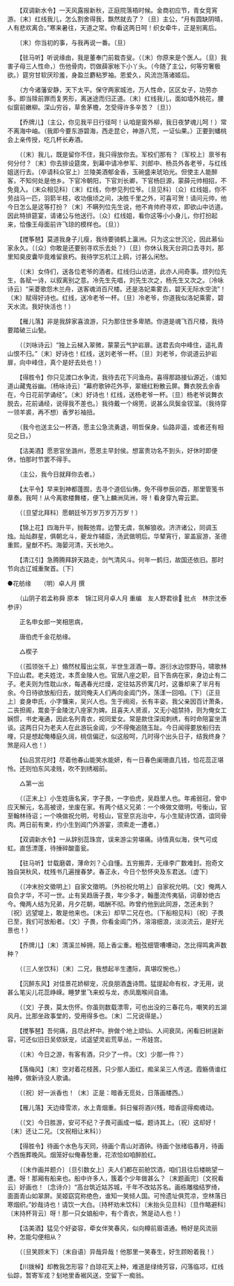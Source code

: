 <!-- { "loadSidebar": true } -->
　　【双调新水令】一天风露报新秋，正庭院落梧时候。金商初应节，青女竞宵游。〔末〕红线我儿，怎么割舍得我，飘然就去了？〔旦〕主公，“月有圆缺阴晴，人有悲欢离合。”寒来暑往，天道之常。你看这两日呵！织女牵牛，正是别离后。 

　　〔末〕你当初的事，与我再说一番。〔旦〕 

　　【驻马听】听说缘由，我是董奉门前栽杏叟。（〔末〕你原来是个医人。〔旦〕我害子母三人性命，）伤他骨肉，罚做薛家帐下小丫头。（今随了主公，何等穷奢极欲。）筵穷甘软厌珍羞，身盈兰麝粘罗袖。恩爱久，风流岂落诸姬后。 

　　（方今诸藩安静，天下太平。保守两家城池，万人性命，区区女子，功劳亦多。即当赎前罪而复男形，离迷途而归正道。〔末〕红线我儿，面如墙外桃花，腰似窗前嫩柳。深山穷谷，草舍茅檐，怎受得许多辛苦？〔旦〕） 

　　【乔牌儿】（主公，你见我平日行径呵！认咱是窗外柳，我日夜梦魂儿呵！）常不离海中岫。（我即今要东游碧海，西走昆仑，神游八荒，一证仙果。）正要到蟠桃会上亲传授，吃几杯长寿酒。 

　　（〔末〕我儿，既是留你不住，我只得放你去。军校们那有？〔军校上〕禀爷有何分付？〔末〕你去排设筵席，到幕中请冷参军、刘郎中、杨员外各老爷，与红线姐送行去。〔卒请科众官上〕兰陵美酒郁金香，玉碗盛来琥珀光。但使主人能醉客，不知何处是他乡。下官冷朝阳，下官刘长卿，下官杨巨源，蒙薛元帅相招，不免竟入。〔末众相见科〕〔末〕红线，你参见列位爷。〔旦见科〕〔众〕红线姐，你不劳战马一匹，羽箭半枝，收功俄顷之间，决胜千里之外，可喜可贺！请问元帅，他今日怎么是这等打扮？〔末〕不瞒列位先生说，他不肯帅府寻欢，即欲山中访道。因此特排筵宴，请诸公与他送行。〔众〕红线姐，看你这等小小身儿，你打扮起来，恰像王母面前许飞琼的模样也。〔旦〕） 

　　【搅筝琶】莫道我身子儿瘦，我待要骑鹤上瀛洲。只为这尘世沉沦，因此慕仙家永久。（〔众〕你敢是还要别寻欢乐去处？）〔旦〕你休认我天台洞口去寻刘，那里知臭皮囊毕竟难留衰朽。我待学忘机江上鸥，讨甚么闲愁。 

　　（〔末〕女侍们，送各位老爷的酒者。红线归山访道，此亦人间奇事。烦列位先生，各赋一诗，以叙离别之意。冷先生先唱，刘先生次之，杨先生又次之。〔冷咏诗云〕“采菱歌怨木兰舟，送客魂消百尺楼。还是洛妃乘雾去，碧天无际水空流”！〔末〕赋得好诗也。红线，送冷老爷一杯。〔旦〕冷老爷，你道我似洛妃乘雾，碧天水流。我好快活也！） 

　　【雁儿落】非是我辞家喜浪游，只为那住世多卑陋。你道是魂飞百尺楼，我待要踏破三山甃。 

　　（〔刘咏诗云〕“独上云梯入翠微，蒙蒙云气护岩扉。送君去向中峰住，遥礼青山恨不归。”〔末〕好诗也！红线，送刘老爷一杯。〔旦〕刘老爷，你说道云护岩扉，向中峰住，真个是好去处也！） 

　　【得胜令】你只见渡口水争流，我待去花下问渔舟。喜得那路接仙源近，（谁知道山藏鬼谷幽。〔杨咏诗云〕“幕府歌钟花外亭，翠蛾红粉散云屏。舞衣脱去余香在，今日花前学诵经”。〔末〕好诗也！红线，送杨老爷一杯。〔旦〕杨老爷说舞衣脱去，花前诵经，说得我不差也。）我待戴一个绵篼，说甚么凤鬓金钗溜。（我待穿一领羊裘，再不想）香罗衫袖扭。 

　　（我今也送主公一杯酒，愿主公急流勇退，明哲保身。仙路非遥，或者还有相见之日。） 

　　【沽美酒】愿恩官坐潞州，愿恩主早封侯。想富贵功名不到头，好休时即便休，怕那时节罢不得手。 

　　（主公，我今日就拜你去者。） 

　　【太平令】早来到神都蓬囿，去寻个道侣仙俦。免不得参辰卯酉，那里管笺书章奏。我呵！从今离歌楼舞楼，便飞上麟洲凤洲，呀！看身穿九霄云窦。 

　　（〔旦望北拜科〕愿朝廷爷万岁万岁万万岁！） 

　　【锦上花】四海升平，抛鞍弛胄。边警无虞，氛解狼收。济济诸公，同调玉烛。灿灿群星，俱朝北斗，夔龙作辅臣，汤武做明后。华辇宵行，翠盖宸游，圣德重熙，皇猷不朽。海晏河清，天长地久。 

　　【清江引】急腾腾拜辞天路走，剑气清风斗。何年一鹤归，故国还依旧。那时节向古辽城重聚首。〔下〕

●花舫缘　　（明）卓人月 撰 

　　（山阴子若孟称舜 原本　锦江珂月卓人月 重编　友人野君徐 批点　林宗沈泰 参评） 

　　正名申女郎一笑相思病， 

　　唐伯虎千金花舫缘。 

　　△楔子 

　　（〔孤领张千上〕翛然杖履出尘氛，半世生涯酒一尊。游衍水边惊野马，啸歌林下应山君。老夫姓沈，本贯金陵人也。官居八座之职，目下告病在家，身边止有二子。老夫则为性耽山水，每遇春光烂熳，定往姑苏侨寓几时，这番却来了半月有余。今日待欲放船归去，就同俺夫人们再向金阊门外，荡漾一回咱。〔下〕〔正旦上〕妾身申氏，小字慵来，吴兴人也。生于阀阅，长有丰姿。我父亲因百计萧条，二丧担阁，鬻妾于金陵沈八座家为婢。且喜夫人贤淑，又无小姐禁持，则为俺女工娴惯，书史淹通，因此名列青衣，视同爱女。常是款住深闺刺绣，有时命陪宴坐清谈。这两日只为老夫人在此游玩金阊，少不得俺追随玉趾。今日闻得要放船归去哩，只是想起俺椿庭久阔，桃信偏迂，似这般呵，几时得个出头日子，结我终身？煞是闷人也！） 

　　【仙吕赏花时】尽着他春山能笑水能妍，有一日春色阑珊直几钱，恰花蕊正堪怜。还则怕东风凌贱，吹不到绣裀前。 

　　△第一出 

　　（〔正末上〕小生姓唐名寅，字子畏，一字伯虎，吴趋里人也。年甫弱冠，曾中应天解元，名高被谤，坐废在家。有两个结义兄弟：一个唤做文徵明，号衡山，官至翰林待诏；一个唤做祝允明，号枝山，官至京兆治中，与小生赋诗饮酒，谊同骨肉。两日前有柬，约小生到阊门外游宴，须索走一遭者。） 

　　【双调新水令】一从辞别蕊珠宫，误来游尘劳堪痛。诗情真似海，侠气可成虹。直恁漂蓬，待捶碎酸齑瓮。 

　　【驻马听】廿载磨砻，薄命刘？心自懂。五穷搬弄，无缘李广数难封。抱奇文独自哭秋风，枕残书几遍搜春梦。春正永，今日个愁怀央及东君送。〔虚下〕 

　　（〔冲末扮文徵明上〕自家文徵明。〔外扮祝允明上〕自家祝允明。〔文〕俺两人自负才华，不可一世。止有吴趋唐子畏，年少多才，翰墨流传夷貊，词章妙绝古今。俺两人结为兄弟，月夕花朝，唱酬不彻。昨曾约他到此同游，怎还未到？〔祝〕远望堤上，敢是他来也。〔末云〕却早二兄在也。〔下船相见科〕〔祝〕子畏已至，我们可放船者。〔文〕子畏，你看金阊门外，溶溶细浪，淡淡流云，是好光景也！） 

　　【乔牌儿】〔末〕清溪兰棹拥，陌上香尘重。粗弦细管嘈嘈动，怎比得鸣禽声数种？ 

　　（〔三人坐饮科〕〔末〕二兄，我想起半生遭际，真堪叹惋也。） 

　　【沉醉东风】对佳景花娇柳宠，况良朋酒盏诗筒。猛提起命有权，才无用，说甚么笔尖儿花蕊峥嵘。睡梦里飞来蛟与龙，赤凤凰喉间自涌。 

　　（〔文〕子畏，莫太伤怀。你虽则数载漂零，可也出没的三春花鸟，嘲笑的五湖风月。比那坐政事堂的，受用得多也。〔末〕二兄说得是。） 

　　【搅筝琶】吾何痛，且尽此杯中。拚做个地上顽仙、人间衰凤，闲看旧树逞新容，可还似旧日吴侬妖宠，试遥望灵岩荒草丛，一吊娃宫。 

　　（〔末〕今日之游，有客有酒，只少了一件。〔文〕少那一件？） 

　　【落梅风】〔末〕空对着花枝茜，只少那人面红，痴呆呆三人传送。霞觞倩谁红袖捧，做新诗没人歌诵。 

　　（〔祝〕好一派香也！〔末〕正是：暗香无觅处，日落画楼西。） 

　　【雁儿落】天边绛雪浓，水上青烟重。斜日催将酒兴残，暗香逗得痴魂动。 

　　（〔文〕今日胜游，安可不纪？子畏可画成一幅，题诗其上。〔祝〕这却好！〔末〕还让二兄。〔文祝相让末科〕） 

　　【得胜令】待画个水色与天同，待画个青山对酒钟。待画个张绪临春月，待画个西施葬晚风。烟笼好似俺春愁重，花浓恰如咱醉脸红。 

　　（〔末作画并题介〕〔旦引数女上〕夫人们都在前舱饮酒，咱们且往后楼眺望一遭。呀！那厢有船来也。船中许多人，簇着个少年做甚么？〔末题画完〕〔文祝看云〕好画也！〔念诗介〕“高台筑近姑苏城，千年不改姑苏名。画栋雕楹结罗绮，面面青山如翠屏。吴姬窈窕称绝色，谁知一笑倾人国。可怜遗址俱荒凉，空林落日寒烟织。”妙哉诗也！请饮一大白。〔持杯劝末饮科〕〔末抬头见旦科〕〔旦作略避科〕〔末持杯背云〕呀！那一只女娘船中，有个青衣，煞是动人也！） 

　　【沽美酒】猛见个好姿容，牵女伴笑春风，似向樽前眉语通。畅好是风流丽种，怎能勾便相从？ 

　　（〔旦笑顾末下〕〔末自语〕异哉异哉！他那里一笑春生，好生顾盼着我！） 

　　【川拨棹】却教我怎形容？白琼花天上种，难道是绿绮芳容，闪落临邛，红线仙踪，暂寄军戎？刬地里香裾风送，空留下一痴翁。 


